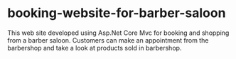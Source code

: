 # booking-website-for-barber-saloon

This web site developed using Asp.Net Core Mvc for booking and shopping from a barber saloon. Customers can make an appointment from the barbershop and take a look at products sold in barbershop.

